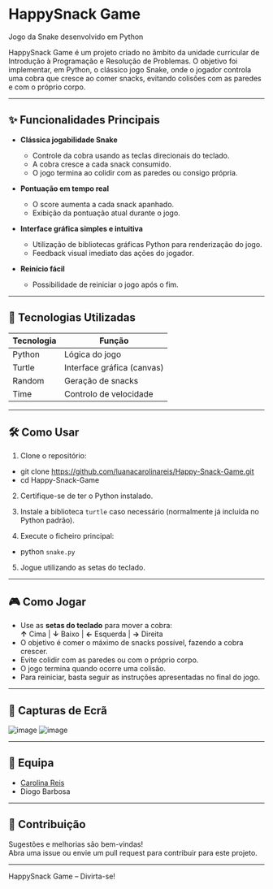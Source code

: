 # HappySnack Game  
Jogo da Snake desenvolvido em Python

HappySnack Game é um projeto criado no âmbito da unidade curricular de Introdução à Programação e Resolução de Problemas. O objetivo foi implementar, em Python, o clássico jogo Snake, onde o jogador controla uma cobra que cresce ao comer snacks, evitando colisões com as paredes e com o próprio corpo.

---

## ✨ Funcionalidades Principais

- **Clássica jogabilidade Snake**
  - Controle da cobra usando as teclas direcionais do teclado.
  - A cobra cresce a cada snack consumido.
  - O jogo termina ao colidir com as paredes ou consigo própria.

- **Pontuação em tempo real**
  - O score aumenta a cada snack apanhado.
  - Exibição da pontuação atual durante o jogo.

- **Interface gráfica simples e intuitiva**
  - Utilização de bibliotecas gráficas Python para renderização do jogo.
  - Feedback visual imediato das ações do jogador.

- **Reinício fácil**
  - Possibilidade de reiniciar o jogo após o fim.

---

## 🚀 Tecnologias Utilizadas

| Tecnologia | Função                    |
|------------|--------------------------|
| Python     | Lógica do jogo           |
| Turtle     | Interface gráfica (canvas)|
| Random     | Geração de snacks        |
| Time       | Controlo de velocidade   |

---

## 🛠️ Como Usar

1. Clone o repositório:
- git clone https://github.com/luanacarolinareis/Happy-Snack-Game.git
- cd Happy-Snack-Game

2. Certifique-se de ter o Python instalado.
   
3. Instale a biblioteca `turtle` caso necessário (normalmente já incluída no Python padrão).
   
4. Execute o ficheiro principal:
- python `snake.py`

5. Jogue utilizando as setas do teclado.

---

## 🎮 Como Jogar

- Use as **setas do teclado** para mover a cobra:  
**↑** Cima | **↓** Baixo | **←** Esquerda | **→** Direita
- O objetivo é comer o máximo de snacks possível, fazendo a cobra crescer.
- Evite colidir com as paredes ou com o próprio corpo.
- O jogo termina quando ocorre uma colisão.
- Para reiniciar, basta seguir as instruções apresentadas no final do jogo.

---

## 📸 Capturas de Ecrã

![image](https://github.com/user-attachments/assets/74b36956-a408-4bfc-9c08-2c2be95f6d0b)
![image](https://github.com/user-attachments/assets/b3c23193-8405-4e0b-b8cd-91719ff8c26d)

---

## 👥 Equipa

- [Carolina Reis](https://github.com/luanacarolinareis)
- Diogo Barbosa

---

## 📢 Contribuição

Sugestões e melhorias são bem-vindas!  
Abra uma issue ou envie um pull request para contribuir para este projeto.

---

HappySnack Game – Divirta-se!


